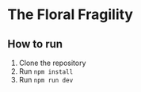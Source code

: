 # The Floral Fragility

## How to run

1. Clone the repository
2. Run `npm install`
3. Run `npm run dev`